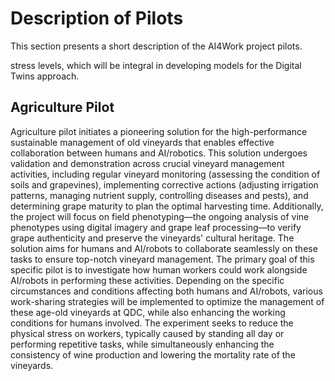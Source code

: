 # Description of Pilots

This section presents a short description of the AI4Work project pilots.

stress levels, which will be integral in developing models for the Digital Twins approach.

## Agriculture Pilot

Agriculture pilot initiates a pioneering solution for the high-performance sustainable management of old vineyards that enables effective collaboration between humans and AI/robotics. This solution undergoes validation and demonstration across crucial vineyard management activities, including regular vineyard monitoring (assessing the condition of soils and grapevines), implementing corrective actions (adjusting irrigation patterns, managing nutrient supply, controlling diseases and pests), and determining grape maturity to plan the optimal harvesting time. Additionally, the project will focus on field phenotyping—the ongoing analysis of vine phenotypes using digital imagery and grape leaf processing—to verify grape authenticity and preserve the vineyards' cultural heritage. The solution aims for humans and AI/robots to collaborate seamlessly on these tasks to ensure top-notch vineyard management. The primary goal of this specific pilot is to investigate how human workers could work alongside AI/robots in performing these activities. Depending on the specific circumstances and conditions affecting both humans and AI/robots, various work-sharing strategies will be implemented to optimize the management of these age-old vineyards at QDC, while also enhancing the working conditions for humans involved. The experiment seeks to reduce the physical stress on workers, typically caused by standing all day or performing repetitive tasks, while simultaneously enhancing the consistency of wine production and lowering the mortality rate of the vineyards.